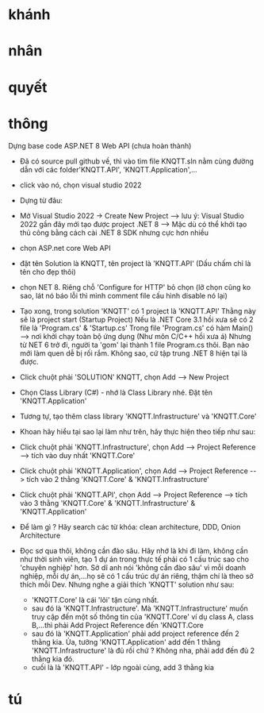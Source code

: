 # khánh

# nhân

# quyết

# thông

Dựng base code ASP.NET 8 Web API (chưa hoàn thành)

- Đã có source pull github về, thì vào tìm file KNQTT.sln nằm cùng đường dẫn
  với các folder'KNQTT.API', 'KNQTT.Application',...
- click vào nó, chọn visual studio 2022

- Dựng từ đâu:
- Mở Visual Studio 2022 -> Create New Project
  --> lưu ý: Visual Studio 2022 gần đây mới tạo được project .NET 8
  --> Mặc dù có thể khởi tạo thủ công bằng cách cài .NET 8 SDK nhưng cực hơn nhiều
- chọn ASP.net core Web API
- đặt tên Solution là KNQTT, tên project là 'KNQTT.API' (Dấu chấm chỉ là tên cho đẹp thôi)
- chọn NET 8. Riêng chỗ 'Configure for HTTP' bỏ chọn
  (lỡ chọn cũng ko sao, lát nó báo lỗi thì mình comment file cấu hình disable nó lại)
- Tạo xong, trong solution 'KNQTT' có 1 project là 'KNQTT.API'
  Thằng này sẽ là project start (Startup Project)
  Nếu là .NET Core 3.1 hồi xưa sẽ có 2 file là 'Program.cs' & 'Startup.cs'
  Trong file 'Program.cs' có hàm Main() --> nơi khởi chạy toàn bộ ứng dụng (Như môn C/C++ hồi xưa á)
  Nhưng từ NET 6 trở đi, người ta 'gom' lại thành 1 file Program.cs thôi.
  Bạn nào mới làm quen dễ bị rối rắm. Không sao, cứ tập trung .NET 8 hiện tại là được.
- Click chuột phải 'SOLUTION' KNQTT, chọn Add --> New Project
- Chọn Class Library (C#) - nhớ là Class Library nhé. Đặt tên 'KNQTT.Application'
- Tương tự, tạo thêm class library 'KNQTT.Infrastructure' và 'KNQTT.Core'
- Khoan hãy hiểu tại sao lại làm như trên, hãy thực hiện theo tiếp như sau:

- Click chuột phải 'KNQTT.Infrastructure', chọn Add --> Project Reference --> tích vào duy nhất 'KNQTT.Core'
- Click chuột phải 'KNQTT.Application', chọn Add --> Project Reference --> tích vào 2 thằng 'KNQTT.Core'
  & 'KNQTT.Infrastructure'
- Click chuột phải 'KNQTT.API', chọn Add --> Project Reference --> tích vào 3 thằng 'KNQTT.Core'
  & 'KNQTT.Infrastructure' & 'KNQTT.Application'

- Để làm gì ? Hãy search các từ khóa: clean architecture, DDD, Onion Architecture
- Đọc sơ qua thôi, không cần đào sâu. Hãy nhớ là khi đi làm, không cần như thời sinh viên,
  tạo 1 dự án trong thực tế phải có 1 cấu trúc sao cho 'chuyên nghiệp' hơn.
  Sở dĩ anh nói 'không cần đào sâu' vì mỗi doanh nghiệp, mỗi dự án,...họ sẽ có 1 cấu trúc dự án riêng,
  thậm chí là theo sở thích mỗi Dev.
  Nhưng nghe a giải thích 'KNQTT' solution như sau:
  - 'KNQTT.Core' là cái 'lõi' tận cùng nhất.
  - sau đó là 'KNQTT.Infrastructure'.
    Mà 'KNQTT.Infrastructure' muốn truy cập đến một số thông tin của 'KNQTT.Core' ví dụ class A, class B,...thì phải Add Project Reference đến 'KNQTT.Core
  - sau đó là 'KNQTT.Application' phải add project reference đến 2 thằng kia.
    Ủa, tưởng 'KNQTT.Application' add đến 1 thằng 'KNQTT.Infrastructure' là đủ rồi chứ ?
    Không nha, phải add đến đủ 2 thằng kia đó.
  - cuối là là 'KNQTT.API' - lớp ngoài cùng, add 3 thằng kia

# tú
